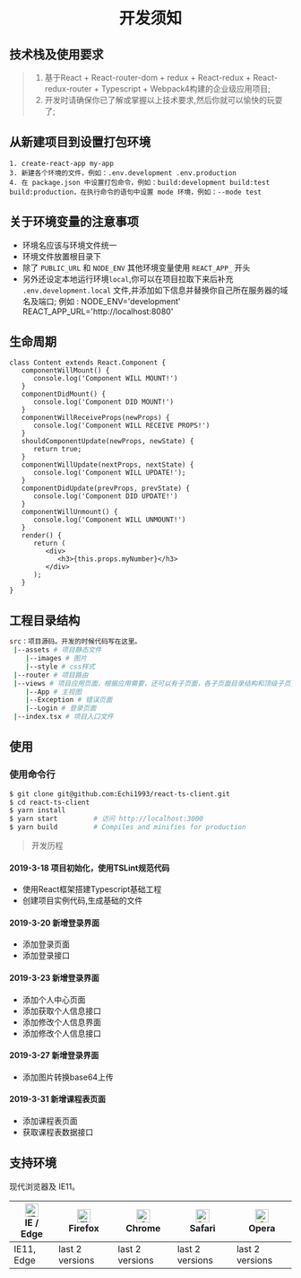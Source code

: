 <h1 align="center">开发须知</h1>

## 技术栈及使用要求
> 1. 基于React + React-router-dom + redux + React-redux + React-redux-router + Typescript + Webpack4构建的企业级应用项目;
> 2. 开发时请确保你已了解或掌握以上技术要求,然后你就可以愉快的玩耍了;

## 从新建项目到设置打包环境
```
1. create-react-app my-app
3. 新建各个环境的文件，例如：.env.development .env.production
4. 在 package.json 中设置打包命令，例如：build:development build:test build:production，在执行命令的语句中设置 mode 环境，例如：--mode test
```

## 关于环境变量的注意事项
* 环境名应该与环境文件统一
* 环境文件放置根目录下
* 除了 `PUBLIC_URL` 和 `NODE_ENV` 其他环境变量使用 `REACT_APP_` 开头
* 另外还设定本地运行环境`local`,你可以在项目拉取下来后补充 `.env.development.local` 文件,并添加如下信息并替换你自己所在服务器的域名及端口;
例如 :
    NODE_ENV='development'
    REACT_APP_URL='http://localhost:8080'  

## 生命周期

```
class Content extends React.Component {
   componentWillMount() {
      console.log('Component WILL MOUNT!')
   }
   componentDidMount() {
      console.log('Component DID MOUNT!')
   }
   componentWillReceiveProps(newProps) {
      console.log('Component WILL RECEIVE PROPS!')
   }
   shouldComponentUpdate(newProps, newState) {
      return true;
   }
   componentWillUpdate(nextProps, nextState) {
      console.log('Component WILL UPDATE!');
   }
   componentDidUpdate(prevProps, prevState) {
      console.log('Component DID UPDATE!')
   }
   componentWillUnmount() {
      console.log('Component WILL UNMOUNT!')
   }
   render() {
      return (
         <div>
            <h3>{this.props.myNumber}</h3>
         </div>
      );
   }
}
```

## 工程目录结构
```bash
src：项目源码。开发的时候代码写在这里。
 |--assets # 项目静态文件
    |--images # 图片
    |--style # css样式
 |--router # 项目路由
 |--views # 项目应用页面，根据应用需要，还可以有子页面，各子页面目录结构和顶级子页面类似
    |--App # 主视图
    |--Exception # 错误页面
    |--Login # 登录页面
 |--index.tsx # 项目入口文件

 ```

## 使用

### 使用命令行
```bash
$ git clone git@github.com:Echi1993/react-ts-client.git
$ cd react-ts-client
$ yarn install
$ yarn start         # 访问 http://localhost:3000
$ yarn build         # Compiles and minifies for production
```


> 开发历程

#### 2019-3-18 项目初始化，使用TSLint规范代码
  - 使用React框架搭建Typescript基础工程
  - 创建项目实例代码,生成基础的文件

#### 2019-3-20 新增登录界面
  - 添加登录页面
  - 添加登录接口

#### 2019-3-23 新增登录界面
  - 添加个人中心页面
  - 添加获取个人信息接口
  - 添加修改个人信息界面
  - 添加修改个人信息接口

#### 2019-3-27 新增登录界面
  - 添加图片转换base64上传

#### 2019-3-31 新增课程表页面
  - 添加课程表页面
  - 获取课程表数据接口


## 支持环境

现代浏览器及 IE11。

| [<img src="https://raw.githubusercontent.com/alrra/browser-logos/master/src/edge/edge_48x48.png" alt="IE / Edge" width="24px" height="24px" />](http://godban.github.io/browsers-support-badges/)</br>IE / Edge | [<img src="https://raw.githubusercontent.com/alrra/browser-logos/master/src/firefox/firefox_48x48.png" alt="Firefox" width="24px" height="24px" />](http://godban.github.io/browsers-support-badges/)</br>Firefox | [<img src="https://raw.githubusercontent.com/alrra/browser-logos/master/src/chrome/chrome_48x48.png" alt="Chrome" width="24px" height="24px" />](http://godban.github.io/browsers-support-badges/)</br>Chrome | [<img src="https://raw.githubusercontent.com/alrra/browser-logos/master/src/safari/safari_48x48.png" alt="Safari" width="24px" height="24px" />](http://godban.github.io/browsers-support-badges/)</br>Safari | [<img src="https://raw.githubusercontent.com/alrra/browser-logos/master/src/opera/opera_48x48.png" alt="Opera" width="24px" height="24px" />](http://godban.github.io/browsers-support-badges/)</br>Opera |
| --------- | --------- | --------- | --------- | --------- |
| IE11, Edge| last 2 versions| last 2 versions| last 2 versions| last 2 versions